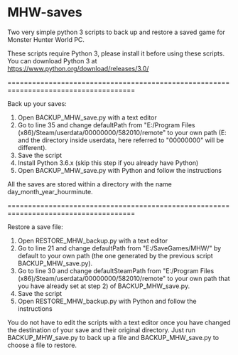 # MHW-saves
Two very simple python 3 scripts to back up and restore a saved game for Monster Hunter World PC.

These scripts require Python 3, please install it before using these scripts.
You can download Python 3 at https://www.python.org/download/releases/3.0/

=====================================================================================

Back up your saves:

1) Open BACKUP_MHW_save.py with a text editor
2) Go to line 35 and change defaultPath from "E:/Program Files (x86)/Steam/userdata/00000000/582010/remote" to your own path (E: and the directory inside userdata, here referred to "00000000" will be different).
3) Save the script
4) Install Python 3.6.x (skip this step if you already have Python)
5) Open BACKUP_MHW_save.py with Python and follow the instructions

All the saves are stored within a directory with the name day_month_year_hourminute.


=====================================================================================

Restore a save file:

1) Open RESTORE_MHW_backup.py with a text editor
2) Go to line 21 and change defaultPath from "E:/SaveGames/MHW/" by default to your own path (the one generated by the previous script BACKUP_MHW_save.py).
3) Go to line 30 and change defaultSteamPath from "E:/Program Files (x86)/Steam/userdata/00000000/582010/remote" to your own path that you have already set at step 2) of BACKUP_MHW_save.py.
4) Save the script
5) Open RESTORE_MHW_backup.py with Python and follow the instructions

You do not have to edit the scripts with a text editor once you have changed the destination of your save and their original directory.
Just run BACKUP_MHW_save.py to back up a file and BACKUP_MHW_save.py to choose a file to restore. 
